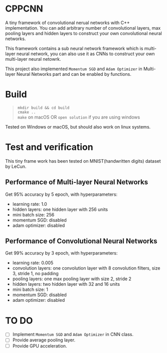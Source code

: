 # CPPCNN
A tiny framework of convolutional nerual networks with C++ implementation. You can add arbitrary number of convolutional layers, max pooling layers and hidden layers to construct your own convolutional neural networks.

This framework contains a sub neural network framework which is multi-layer neural network, you can also use it as CNNs to construct your own multi-layer neural netowrk.

This project also implemented `Momentum SGD` and `Adam Optimizer` in Multi-layer Neural Networks part and can be enabled by functions.

# Build
> `mkdir build && cd build`\
> `cmake ..`\
> `make` on macOS OR `open solution` if you are using windows

Tested on Windows or macOS, but should also work on linux systems.

# Test and verification
This tiny frame work has been tested on MNIST(handwritten digits) dataset by LeCun.

## Performance of Multi-layer Neural Networks
Get 95% accuracy by 5 epoch, with hyperparameters:
- learning rate: 1.0
- hidden layers: one hidden layer with 256 units
- mini batch size: 256
- momentum SGD: disabled
- adam optimizer: disabled

## Performance of Convolutional Neural Networks
Get 99% accuracy by 3 epoch, with hyperparameters:
- learning rate: 0.005
- convolution layers: one convolution layer with 8 convolution filters, size 3, stride 1, no padding
- pooling layers: one max pooling layer with size 2, stride 2
- hidden layers: two hidden layer with 32 and 16 units
- mini batch size: 1
- momentum SGD: disabled
- adam optimizer: disabled

# TO DO
- [ ] Implement `Momentum SGD` and `Adam Optimizer` in CNN class.
- [ ] Provide average pooling layer.
- [ ] Provide GPU acceleration.
